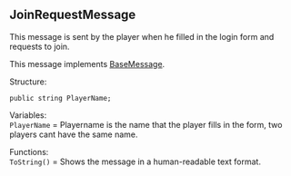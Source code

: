 ## JoinRequestMessage   

This message is sent by the player when he filled in the login form and requests to join.

This message implements [BaseMessage](BaseMessage.md).

Structure:
```
public string PlayerName;
```
Variables:\
`PlayerName` = Playername is the name that the player fills in the form, two players cant have the same name.

Functions:\
`ToString()` = Shows the message in a human-readable text format.